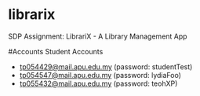 # librarix
 SDP Assignment: LibrariX - A Library Management App

#Accounts
 Student Accounts
  - tp054429@mail.apu.edu.my (password: studentTest)
  - tp054547@mail.apu.edu.my (password: lydiaFoo)
  - tp055432@mail.apu.edu.my (password: teohXP)
